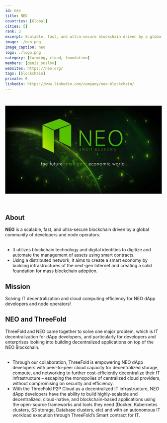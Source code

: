 ```yaml
---
id: neo
title: NEO
countries: [Global]
cities: []
rank: 3
excerpt: Scalable, fast, and ultra-secure blockchain driven by a global community of developers.
image: ./neo.png
image_caption: neo
logo: ./logo.png
category: [farming, cloud, foundation]
members: [denis_suslov]
websites: https://neo.org/
tags: [blockchain]
private: 0
linkedin: https://www.linkedin.com/company/neo-blockchain/
---
```


<br/>

![neo](./neo2.jpeg)

<br/>

## About
**NEO** is a scalable, fast, and ultra-secure blockchain driven by a global community of developers and node operators.
<br/>
<br/>

- It utilizes blockchain technology and digital identities to digitize and automate the management of assets using smart contracts.
- Using a distributed network, it aims to create a smart economy by building infrastructures of the next-gen Internet and creating a solid foundation for mass blockchain adoption.

## Mission

Solving IT decentralization and cloud computing efficiency for NEO dApp developers and node operators!

## NEO and ThreeFold

ThreeFold and NEO came together to solve one major problem, which is IT decentralization for dApp developers, and particularly for developers and enterprises looking into building decentralized applications on top of the NEO Blockchain.
<br/>
<br/>

- Through our collaboration, ThreeFold is empowering NEO dApp developers with peer-to-peer cloud capacity for decentralized storage, compute, and networking to further cost-efficiently decentralize their IT infrastructure – escaping the monopolies of centralized cloud providers, without compromising on security and efficiency.
- With the ThreeFold P2P Cloud as a decentralized IT infrastructure, NEO dApp developers have the ability to build highly-scalable and decentralized, cloud-native, and blockchain-based applications using the open-source frameworks and tools they need (Docker, Kubernetes clusters, S3 storage, Database clusters, etc) and with an autonomous IT workload execution through ThreeFold’s Smart contract for IT.
